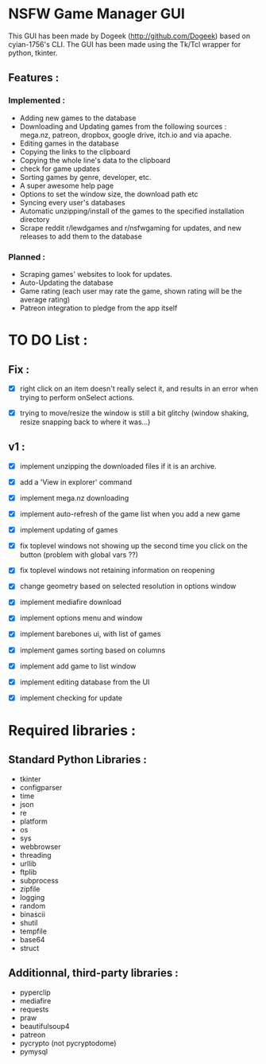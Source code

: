 # NSFW Game Manager GUI

This GUI has been made by Dogeek (http://github.com/Dogeek) based on cyian-1756's CLI.
The GUI has been made using the Tk/Tcl wrapper for python, tkinter.

## Features :

### Implemented :
- Adding new games to the database
- Downloading and Updating games from the following sources : mega.nz, patreon, dropbox, google drive, itch.io and via apache.
- Editing games in the database
- Copying the links to the clipboard
- Copying the whole line's data to the clipboard
- check for game updates
- Sorting games by genre, developer, etc.
- A super awesome help page
- Options to set the window size, the download path etc
- Syncing every user's databases
- Automatic unzipping/install of the games to the specified installation directory
- Scrape reddit r/lewdgames and r/nsfwgaming for updates, and new releases to add them to the database

### Planned :

- Scraping games' websites to look for updates.
- Auto-Updating the database
- Game rating (each user may rate the game, shown rating will be the average rating)
- Patreon integration to pledge from the app itself

# TO DO List :

## Fix :

- [x] right click on an item doesn't really select it, and results in an error when trying to perform onSelect actions.
- [x] trying to move/resize the window is still a bit glitchy (window shaking, resize snapping back to where it was...)



## v1 :
- [x] implement unzipping the downloaded files if it is an archive.
- [x] add a 'View in explorer' command
- [x] implement mega.nz downloading
- [x] implement auto-refresh of the game list when you add a new game
- [x] implement updating of games
- [x] fix toplevel windows not showing up the second time you click on the button (problem with global vars ??)
- [x] fix toplevel windows not retaining information on reopening
- [x] change geometry based on selected resolution in options window
- [x] implement mediafire download
- [x] implement options menu and window
- [x] implement barebones ui, with list of games
- [x] implement games sorting based on columns
- [x] implement add game to list window
- [x] implement editing database from the UI
- [x] implement checking for update


# Required libraries :

## Standard Python Libraries :

- tkinter
- configparser
- time
- json
- re
- platform
- os
- sys
- webbrowser
- threading
- urllib
- ftplib
- subprocess
- zipfile
- logging
- random
- binascii
- shutil
- tempfile
- base64
- struct

## Additionnal, third-party libraries :

- pyperclip
- mediafire
- requests
- praw
- beautifulsoup4
- patreon
- pycrypto (not pycryptodome)
- pymysql
